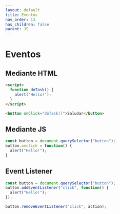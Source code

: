 ```yaml
---
layout: default
title: Eventos
nav_order: 13
has_children: false
parent: JS
---
```


# Eventos

## Mediante HTML
```html
<script>
  function doTask() {
    alert("Hello!");
  }
</script>

<button onClick="doTask()">Saludar</button>
```

## Mediante JS
```js
const button = document.querySelector("button");
button.onclick = function() {
  alert("Hello!");
}
```

## Event Listener
```js
const button = document.querySelector("button");
button.addEventListener("click", function() {
  alert("Hello!");
});

button.removeEventListener("click", action);
```
